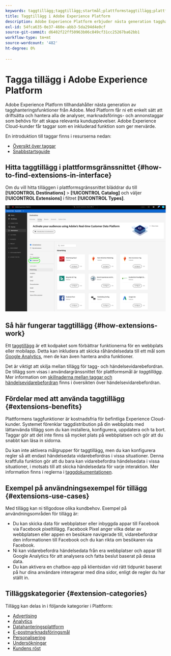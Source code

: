 ```yaml
---
keywords: taggtillägg;taggtillägg;startmål;plattformstaggtillägg;plattformstaggtillägg;platforma launcher
title: Taggtillägg i Adobe Experience Platform
description: Adobe Experience Platform erbjuder nästa generation tagghanteringsfunktioner från Adobe. Med Platform får ni ett enkelt sätt att driftsätta och hantera alla de analyser, marknadsförings- och annonstaggar som behövs för att skapa relevanta kundupplevelser.
exl-id: 54fca635-0e37-460e-abb3-5da294d4e0cf
source-git-commit: d6402f22ff50963b06c849cf31cc25267ba62bb1
workflow-type: tm+mt
source-wordcount: '482'
ht-degree: 0%

---
```


# Tagga tillägg i Adobe Experience Platform

Adobe Experience Platform tillhandahåller nästa generation av tagghanteringsfunktioner från Adobe. Med Platform får ni ett enkelt sätt att driftsätta och hantera alla de analyser, marknadsförings- och annonstaggar som behövs för att skapa relevanta kundupplevelser. Adobe Experience Cloud-kunder får taggar som en inkluderad funktion som ger mervärde.

En introduktion till taggar finns i resurserna nedan:

- [Översikt över taggar](../../../tags/home.md)
- [Snabbstartsguide](../../../tags/quick-start/quick-start.md)

## Hitta taggtillägg i plattformsgränssnittet {#how-to-find-extensions-in-interface}

Om du vill hitta tilläggen i plattformsgränssnittet bläddrar du till **[!UICONTROL Destinations]** > **[!UICONTROL Catalog]** och väljer **[!UICONTROL Extensions]** i filtret **[!UICONTROL Types]**.

![Filtret Tillägg i gränssnittet](../../assets/catalog/launch-extensions/filter.png)

## Så här fungerar taggtillägg {#how-extensions-work}

Ett [taggtillägg](../../../tags/home.md#extensions) är ett kodpaket som förbättrar funktionerna för en webbplats eller mobilapp. Detta kan inkludera att skicka råhändelsedata till ett mål som [Google Analytics](/help/destinations/catalog/analytics/google-universal-analytics.md), men de kan även hantera andra funktioner.

Det är viktigt att skilja mellan tillägg för tagg- och händelsevidarebefordran. De tillägg som visas i användargränssnittet för plattformsmål är *taggtillägg*. Mer information om [skillnaderna mellan taggar och händelsevidarebefordran](/help/tags/ui/event-forwarding/overview.md#differences-between-event-forwarding-and-tags) finns i översikten över händelsevidarebefordran.



<!--

Extensions forward raw event data to several types of destinations. Think of extensions as an **Event Forwarding** type of destination. This is a simpler type of integration with destination platforms, which only forwards raw event data. Examples of those are the [Gainsight personalization extension](../personalization/gainsight.md) or the [Confirmit Voice of the Customer extension](../voice/confirmit-digital-feedback.md).

**Profile/Segment Export** destinations in Adobe Experience Platform capture event data, combine it with other data sources, apply segmentation, and export audiences and qualified profiles to destinations. Examples of those are the [Amazon S3 cloud storage destination](../cloud-storage/amazon-s3.md) or the [Google Display & Video 360 advertising destination](../advertising/google-dv360.md).

![Tag extensions compared to other destinations](../../assets/common/launch-and-other-destinations.png)

-->

## Fördelar med att använda taggtillägg {#extensions-benefits}

Plattformens taggfunktioner är kostnadsfria för befintliga Experience Cloud-kunder. Systemet förenklar taggdistribution på din webbplats med lättanvända tillägg som du kan installera, konfigurera, uppdatera och ta bort. Taggar gör att det inte finns så mycket plats på webbplatsen och gör att du snabbt kan läsa in sidorna.

Du kan inte aktivera målgrupper för taggtillägg, men du kan konfigurera regler så att endast händelsedata vidarebefordras i vissa situationer. Denna kraftfulla funktion gör att du bara kan vidarebefordra händelsedata i vissa situationer, i motsats till att skicka händelsedata för varje interaktion. Mer information finns i reglerna i [taggdokumentationen](../../../tags/ui/managing-resources/rules.md).

## Exempel på användningsexempel för tillägg {#extensions-use-cases}

Med tillägg kan ni tillgodose olika kundbehov. Exempel på användningsområden för tillägg är:

- Du kan skicka data för webbplatser eller inbyggda appar till Facebook via Facebook pixeltillägg. Facebook Pixel anger vilka delar av webbplatsen eller appen en besökare navigerade till, vidarebefordrar den informationen till Facebook och du kan rikta om besökaren via Facebook.
- Ni kan vidarebefordra händelsedata från era webbplatser och appar till Google Analytics för att analysera och fatta beslut baserat på dessa data.
- Du kan aktivera en chatbox-app på klientsidan vid rätt tidpunkt baserat på hur dina användare interagerar med dina sidor, enligt de regler du har ställt in.

## Tilläggskategorier {#extension-categories}

Tillägg kan delas in i följande kategorier i Plattform:

- [Advertising](../advertising/overview.md)
- [Analytics ](../analytics/overview.md)
- [Datahanteringsplattform](../data-management/overview.md)
- [E-postmarknadsföringsmål](../email-marketing/overview.md)
- [Personalisering](../personalization/overview.md)
- [Undersökningar](../survey/overview.md)
- [Kundens röst](../voice/overview.md)
